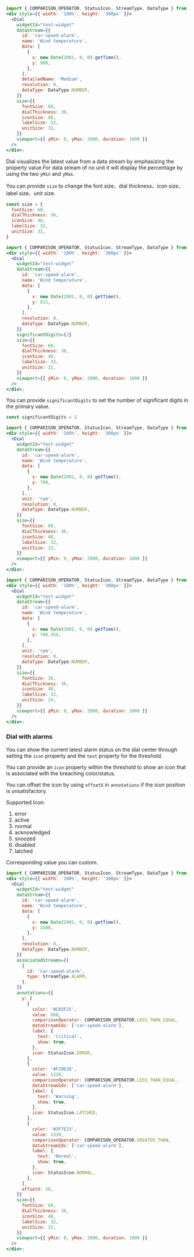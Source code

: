 ```jsx
import { COMPARISON_OPERATOR, StatusIcon, StreamType, DataType } from '@synchro-charts/core';
<div style={{ width: '100%', height: '300px' }}>
  <Dial
    widgetId="test-widget"
    dataStream={{
      id: 'car-speed-alarm',
      name: 'Wind temperature',
      data: [
        {
          x: new Date(2001, 0, 0).getTime(),
          y: 900,
        },
      ],
      detailedName: 'Medium',
      resolution: 0,
      dataType: DataType.NUMBER,
    }}
    size={{
      fontSize: 60,
      dialThickness: 36,
      iconSize: 48,
      labelSize: 32,
      unitSize: 32,
    }}  
    viewport={{ yMin: 0, yMax: 2000, duration: 1000 }}
  />
</div>;
```
Dial visualizes the latest value from a data stream by emphasizing the property value.For data stream of no unit it will display the percentage by using the two `yMin` and `yMax`.

You can provide `size` to change the font size、dial thickness、icon size、label size、unit size.
```jsx static
const size = {
  fontSize: 60,
  dialThickness: 36,
  iconSize: 48,
  labelSize: 32,
  unitSize: 32,
}
```

```jsx
import { COMPARISON_OPERATOR, StatusIcon, StreamType, DataType } from '@synchro-charts/core';
<div style={{ width: '100%', height: '300px' }}>
  <Dial
    widgetId="test-widget"
    dataStream={{
      id: 'car-speed-alarm',
      name: 'Wind temperature',
      data: [
        {
          x: new Date(2001, 0, 0).getTime(),
          y: 911,
        },
      ],
      resolution: 0,
      dataType: DataType.NUMBER,
    }}
    significantDigits={2}
    size={{
      fontSize: 60,
      dialThickness: 36,
      iconSize: 48,
      labelSize: 32,
      unitSize: 32,
    }}  
    viewport={{ yMin: 0, yMax: 2000, duration: 1000 }}
  />
</div>;
```
You can provide `significantDigits` to set the number of significant digits in the primary value.
```jsx static
const significantDigits = 2
```



```jsx
import { COMPARISON_OPERATOR, StatusIcon, StreamType, DataType } from '@synchro-charts/core';
<div style={{ width: '100%', height: '300px' }}>
  <Dial
    widgetId="test-widget"
    dataStream={{
      id: 'car-speed-alarm',
      name: 'Wind temperature',
      data: [
        {
          x: new Date(2001, 0, 0).getTime(),
          y: 700,
        },
      ],
      unit: 'rpm',
      resolution: 0,
      dataType: DataType.NUMBER,
    }}
    size={{
      fontSize: 60,
      dialThickness: 36,
      iconSize: 48,
      labelSize: 32,
      unitSize: 32,
    }} 
    viewport={{ yMin: 0, yMax: 2000, duration: 1000 }}
  />
</div>;
```

```jsx
import { COMPARISON_OPERATOR, StatusIcon, StreamType, DataType } from '@synchro-charts/core';
<div style={{ width: '100%', height: '300px' }}>
  <Dial
    widgetId="test-widget"
    dataStream={{
      id: 'car-speed-alarm',
      name: 'Wind temperature',
      data: [
        {
          x: new Date(2001, 0, 0).getTime(),
          y: 700.354,
        },
      ],
      unit: 'rpm',
      resolution: 0,
      dataType: DataType.NUMBER,
    }}
    size={{
      fontSize: 36,
      dialThickness: 36,
      iconSize: 48,
      labelSize: 32,
      unitSize: 24,
    }} 
    viewport={{ yMin: 0, yMax: 2000, duration: 1000 }}
  />
</div>;
```

### Dial with alarms

You can show the current latest alarm status on the dial center through setting the `icon` property and the `text` property for the threshold.

You can provide an `icon` property within the threshold to show an icon that is associated with the breaching color/status.

You can offset the icon by using `offsetX` in `annotations` if the icon position is unsatisfactory.

Supported Icon:

1. error
2. active
3. normal
4. acknowledged
5. snoozed
6. disabled
7. latched

Corresponding value you can custom.

```jsx
import { COMPARISON_OPERATOR, StatusIcon, StreamType, DataType } from '@synchro-charts/core';
<div style={{ width: '100%', height: '300px' }}>
  <Dial
    widgetId="test-widget"
    dataStream={{
      id: 'car-speed-alarm',
      name: 'Wind temperature',
      data: [
        {
          x: new Date(2001, 0, 0).getTime(),
          y: 1500,
        },
      ],
      resolution: 0,
      dataType: DataType.NUMBER,
    }}
    associatedStreams={[
      {
        id: 'car-speed-alarm',
        type: StreamType.ALARM,
      },
    ]}
    annotations={{
      y: [
        {
          color: '#C03F25',
          value: 660,
          comparisonOperator: COMPARISON_OPERATOR.LESS_THAN_EQUAL,
          dataStreamIds: ['car-speed-alarm'],
          label: {
            text: 'Critical',
            show: true,
          },
          icon: StatusIcon.ERROR,
        },
        {
          color: '#F29D38',
          value: 1320,
          comparisonOperator: COMPARISON_OPERATOR.LESS_THAN_EQUAL,
          dataStreamIds: ['car-speed-alarm'],
          label: {
            text: 'Warning',
            show: true,
          },
          icon: StatusIcon.LATCHED,
        },
        {
          color: '#3F7E23',
          value: 1320,
          comparisonOperator: COMPARISON_OPERATOR.GREATER_THAN,
          dataStreamIds: ['car-speed-alarm'],
          label: {
            text: 'Normal',
            show: true,
          },
          icon: StatusIcon.NORMAL,
        },
      ],
      offsetX: 58,
    }}
    size={{
      fontSize: 60,
      dialThickness: 36,
      iconSize: 48,
      labelSize: 32,
      unitSize: 32,
    }} 
    viewport={{ yMin: 0, yMax: 2000, duration: 1000 }}
  />
</div>;
```
